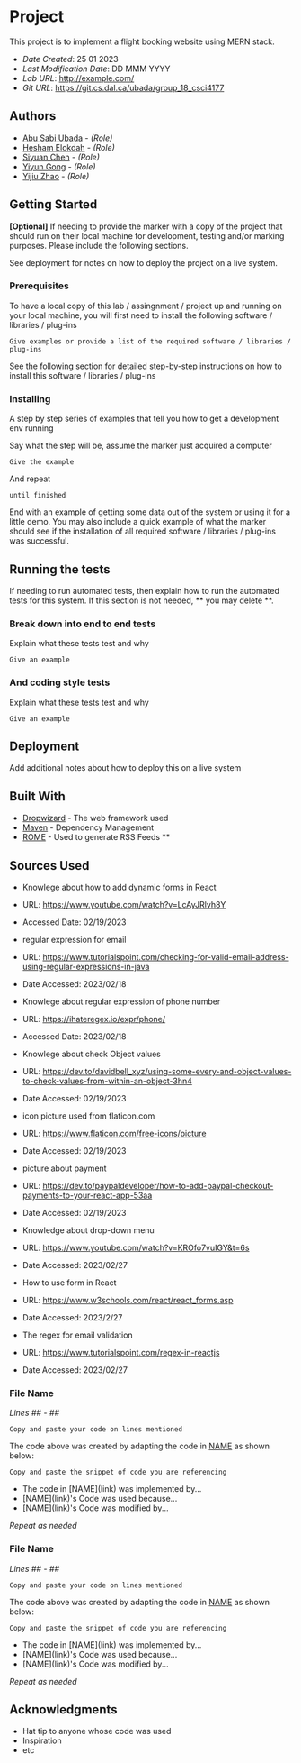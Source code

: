<!--- The following README.md sample file was adapted from https://gist.github.com/PurpleBooth/109311bb0361f32d87a2#file-readme-template-md by Gabriella Mosquera for academic use ---> 
<!--- You may delete any comments in this sample README.md file. If needing to use as a .txt file then simply delete all comments, edit as needed, and save as a README.txt file --->

# Project

This project is to implement a flight booking website using MERN stack.

* *Date Created*: 25 01 2023
* *Last Modification Date*: DD MMM YYYY
* *Lab URL*: <http://example.com/>
* *Git URL*: <https://git.cs.dal.ca/ubada/group_18_csci4177>

## Authors

* [Abu Sabi Ubada](abu.sabiubada@dal.ca) - *(Role)*
* [Hesham Elokdah](hesham.elokdah@dal.ca) - *(Role)*
* [Siyuan Chen](sy611254@dal.ca) - *(Role)*
* [Yiyun Gong](yy346225@dal.ca) - *(Role)*
* [Yijiu Zhao](yj214341@dal.ca) - *(Role)*


## Getting Started

**[Optional]** If needing to provide the marker with a copy of the project that should run on their local machine for development, testing and/or marking purposes. Please include the following sections.

See deployment for notes on how to deploy the project on a live system.

### Prerequisites

To have a local copy of this lab / assingnment / project up and running on your local machine, you will first need to install the following software / libraries / plug-ins

```
Give examples or provide a list of the required software / libraries / plug-ins

```

See the following section for detailed step-by-step instructions on how to install this software / libraries / plug-ins

### Installing

A step by step series of examples that tell you how to get a development env running

Say what the step will be, assume the marker just acquired a computer

```
Give the example
```

And repeat

```
until finished
```

End with an example of getting some data out of the system or using it for a little demo. You may also include a quick example of what the marker should see if the installation of all required software / libraries / plug-ins was successful.


## Running the tests

If needing to run automated tests, then explain how to run the automated tests for this system. If this section is not needed, ** you may delete **.

### Break down into end to end tests

Explain what these tests test and why

```
Give an example
```

### And coding style tests

Explain what these tests test and why

```
Give an example
```


## Deployment

Add additional notes about how to deploy this on a live system

## Built With

<!--- Provide a list of the frameworks used to build this application, your list should include the name of the framework used, the url where the framework is available for download and what the framework was used for, see the example below --->

* [Dropwizard](http://www.dropwizard.io/1.0.2/docs/) - The web framework used
* [Maven](https://maven.apache.org/) - Dependency Management
* [ROME](https://rometools.github.io/rome/) - Used to generate RSS Feeds
**

## Sources Used

* Knowlege about how to add dynamic forms in React
* URL: https://www.youtube.com/watch?v=LcAyJRlvh8Y
* Accessed Date: 02/19/2023

* regular expression for email
* URL: https://www.tutorialspoint.com/checking-for-valid-email-address-using-regular-expressions-in-java
* Date Accessed: 2023/02/18

* Knowlege about regular expression of phone number
* URL: https://ihateregex.io/expr/phone/
* Accessed Date: 2023/02/18 

* Knowlege about check Object values
* URL: https://dev.to/davidbell_xyz/using-some-every-and-object-values-to-check-values-from-within-an-object-3hn4
* Date Accessed: 02/19/2023

* icon picture used from flaticon.com
* URL: https://www.flaticon.com/free-icons/picture
* Date Accessed: 02/19/2023

* picture about payment
* URL: https://dev.to/paypaldeveloper/how-to-add-paypal-checkout-payments-to-your-react-app-53aa
* Date Accessed: 02/19/2023

* Knowledge about drop-down menu
* URL: https://www.youtube.com/watch?v=KROfo7vuIGY&t=6s
* Date Accessed: 2023/02/27 

* How to use form in React
* URL: https://www.w3schools.com/react/react_forms.asp
* Date Accessed: 2023/2/27

* The regex for email validation
* URL: https://www.tutorialspoint.com/regex-in-reactjs
* Date Accessed: 2023/02/27 


### File Name

*Lines ## - ##*

```
Copy and paste your code on lines mentioned 

```

The code above was created by adapting the code in [NAME](link) as shown below: 

```
Copy and paste the snippet of code you are referencing

```

- <!---How---> The code in [NAME](link) was implemented by...
- <!---Why---> [NAME](link)'s Code was used because...
- <!---How---> [NAME](link)'s Code was modified by...

*Repeat as needed*

### File Name

*Lines ## - ##*

```
Copy and paste your code on lines mentioned 

```

The code above was created by adapting the code in [NAME](link) as shown below: 

```
Copy and paste the snippet of code you are referencing

```

- <!---How---> The code in [NAME](link) was implemented by...
- <!---Why---> [NAME](link)'s Code was used because...
- <!---How---> [NAME](link)'s Code was modified by...

*Repeat as needed*

## Acknowledgments

* Hat tip to anyone whose code was used
* Inspiration
* etc
